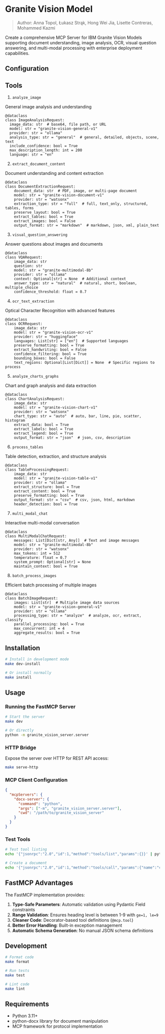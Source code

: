 # Granite Vision Model

> Author: Anna Topol, Łukasz Strąk, Hong Wei Jia, Lisette Contreras, Mohammed Kazmi

Create a comprehensive MCP Server for IBM Granite Vision Models supporting document understanding, image analysis, OCR, visual question answering, and multi-modal processing with enterprise deployment capabilities.

## Configuration

## Tools

1. `analyze_image`

General image analysis and understanding

```
@dataclass
class ImageAnalysisRequest:
  image_data: str  # base64, file path, or URL
  model: str = "granite-vision-general-v1"
  provider: str = "ollama"
  analysis_type: str = "general"  # general, detailed, objects, scene, text
  include_confidence: bool = True
  max_description_length: int = 200
  language: str = "en"
```

2. `extract_document_content`

Document understanding and content extraction

```
@dataclass
class DocumentExtractionRequest:
    document_data: str  # PDF, image, or multi-page document
    model: str = "granite-vision-document-v1"
    provider: str = "watsonx"
    extraction_type: str = "full"  # full, text_only, structured, tables, forms
    preserve_layout: bool = True
    extract_tables: bool = True
    extract_images: bool = False
    output_format: str = "markdown"  # markdown, json, xml, plain_text
```

3. `visual_question_answering`

Answer questions about images and documents

```
@dataclass
class VQARequest:
    image_data: str
    question: str
    model: str = "granite-multimodal-8b"
    provider: str = "ollama"
    context: Optional[str] = None  # Additional context
    answer_type: str = "natural"  # natural, short, boolean, multiple_choice
    confidence_threshold: float = 0.7
```

4. `ocr_text_extraction`

Optical Character Recognition with advanced features

```
@dataclass
class OCRRequest:
    image_data: str
    model: str = "granite-vision-ocr-v1"
    provider: str = "huggingface"
    languages: List[str] = ["en"]  # Supported languages
    preserve_formatting: bool = True
    extract_handwriting: bool = False
    confidence_filtering: bool = True
    bounding_boxes: bool = False
    text_regions: Optional[List[Dict]] = None  # Specific regions to process
```

5. `analyze_charts_graphs`

Chart and graph analysis and data extraction

```
@dataclass
class ChartAnalysisRequest:
    image_data: str
    model: str = "granite-vision-chart-v1"
    provider: str = "watsonx"
    chart_type: str = "auto"  # auto, bar, line, pie, scatter, histogram
    extract_data: bool = True
    extract_labels: bool = True
    extract_legend: bool = True
    output_format: str = "json"  # json, csv, description
```

6. `process_tables`

Table detection, extraction, and structure analysis

```
@dataclass
class TableProcessingRequest:
    image_data: str
    model: str = "granite-vision-table-v1"
    provider: str = "ollama"
    extract_structure: bool = True
    extract_content: bool = True
    preserve_formatting: bool = True
    output_format: str = "csv"  # csv, json, html, markdown
    header_detection: bool = True
```

7. `multi_modal_chat`

Interactive multi-modal conversation


```
@dataclass
class MultiModalChatRequest:
    messages: List[Dict[str, Any]]  # Text and image messages
    model: str = "granite-multimodal-8b"
    provider: str = "watsonx"
    max_tokens: int = 512
    temperature: float = 0.7
    system_prompt: Optional[str] = None
    maintain_context: bool = True
```

8. `batch_process_images`

Efficient batch processing of multiple images


```
@dataclass
class BatchImageRequest:
    images: List[str]  # Multiple image data sources
    model: str = "granite-vision-general-v1"
    provider: str = "ollama"
    processing_type: str = "analyze"  # analyze, ocr, extract, classify
    parallel_processing: bool = True
    max_concurrent: int = 4
    aggregate_results: bool = True
```

## Installation

```bash
# Install in development mode
make dev-install

# Or install normally
make install
```

## Usage

### Running the FastMCP Server

```bash
# Start the server
make dev

# Or directly
python -m granite_vision_server.server
```

### HTTP Bridge

Expose the server over HTTP for REST API access:

```bash
make serve-http
```

### MCP Client Configuration

```json
{
  "mcpServers": {
    "docx-server": {
      "command": "python",
      "args": ["-m", "granite_vision_server.server"],
      "cwd": "/path/to/granite_vision_server"
    }
  }
}
```

### Test Tools

```bash
# Test tool listing
echo '{"jsonrpc":"2.0","id":1,"method":"tools/list","params":{}}' | python -m granite_vision_server.server

# Create a document
echo '{"jsonrpc":"2.0","id":1,"method":"tools/call","params":{"name":"create_document","arguments":{"file_path":"test.docx","title":"Test Document"}}}' | python -m granite_vision_server.server
```

## FastMCP Advantages

The FastMCP implementation provides:

1. **Type-Safe Parameters**: Automatic validation using Pydantic Field constraints
2. **Range Validation**: Ensures heading level is between 1-9 with `ge=1, le=9`
3. **Cleaner Code**: Decorator-based tool definitions (`@mcp.tool`)
4. **Better Error Handling**: Built-in exception management
5. **Automatic Schema Generation**: No manual JSON schema definitions

## Development

```bash
# Format code
make format

# Run tests
make test

# Lint code
make lint
```

## Requirements

- Python 3.11+
- python-docx library for document manipulation
- MCP framework for protocol implementation
